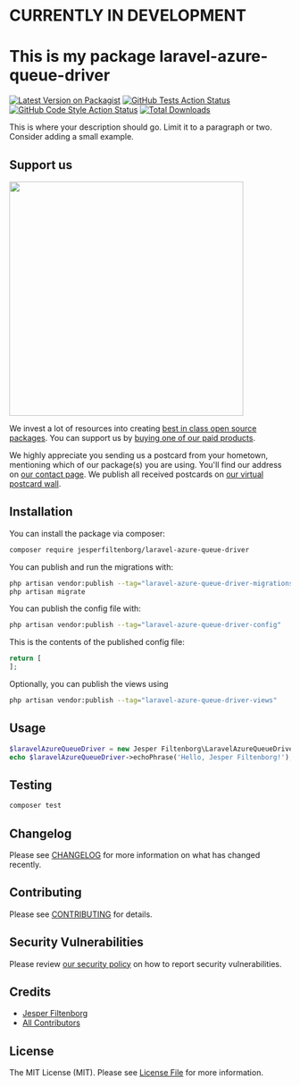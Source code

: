 # CURRENTLY IN DEVELOPMENT

# This is my package laravel-azure-queue-driver

[![Latest Version on Packagist](https://img.shields.io/packagist/v/jesperfiltenborg/laravel-azure-queue-driver.svg?style=flat-square)](https://packagist.org/packages/jesperfiltenborg/laravel-azure-queue-driver)
[![GitHub Tests Action Status](https://img.shields.io/github/actions/workflow/status/jesperfiltenborg/laravel-azure-queue-driver/run-tests.yml?branch=main&label=tests&style=flat-square)](https://github.com/jesperfiltenborg/laravel-azure-queue-driver/actions?query=workflow%3Arun-tests+branch%3Amain)
[![GitHub Code Style Action Status](https://img.shields.io/github/actions/workflow/status/jesperfiltenborg/laravel-azure-queue-driver/fix-php-code-style-issues.yml?branch=main&label=code%20style&style=flat-square)](https://github.com/jesperfiltenborg/laravel-azure-queue-driver/actions?query=workflow%3A"Fix+PHP+code+style+issues"+branch%3Amain)
[![Total Downloads](https://img.shields.io/packagist/dt/jesperfiltenborg/laravel-azure-queue-driver.svg?style=flat-square)](https://packagist.org/packages/jesperfiltenborg/laravel-azure-queue-driver)

This is where your description should go. Limit it to a paragraph or two. Consider adding a small example.

## Support us

[<img src="https://github-ads.s3.eu-central-1.amazonaws.com/laravel-azure-queue-driver.jpg?t=1" width="419px" />](https://spatie.be/github-ad-click/laravel-azure-queue-driver)

We invest a lot of resources into creating [best in class open source packages](https://spatie.be/open-source). You can support us by [buying one of our paid products](https://spatie.be/open-source/support-us).

We highly appreciate you sending us a postcard from your hometown, mentioning which of our package(s) you are using. You'll find our address on [our contact page](https://spatie.be/about-us). We publish all received postcards on [our virtual postcard wall](https://spatie.be/open-source/postcards).

## Installation

You can install the package via composer:

```bash
composer require jesperfiltenborg/laravel-azure-queue-driver
```

You can publish and run the migrations with:

```bash
php artisan vendor:publish --tag="laravel-azure-queue-driver-migrations"
php artisan migrate
```

You can publish the config file with:

```bash
php artisan vendor:publish --tag="laravel-azure-queue-driver-config"
```

This is the contents of the published config file:

```php
return [
];
```

Optionally, you can publish the views using

```bash
php artisan vendor:publish --tag="laravel-azure-queue-driver-views"
```

## Usage

```php
$laravelAzureQueueDriver = new Jesper Filtenborg\LaravelAzureQueueDriver();
echo $laravelAzureQueueDriver->echoPhrase('Hello, Jesper Filtenborg!');
```

## Testing

```bash
composer test
```

## Changelog

Please see [CHANGELOG](CHANGELOG.md) for more information on what has changed recently.

## Contributing

Please see [CONTRIBUTING](CONTRIBUTING.md) for details.

## Security Vulnerabilities

Please review [our security policy](../../security/policy) on how to report security vulnerabilities.

## Credits

- [Jesper Filtenborg](https://github.com/JesperFiltenborg)
- [All Contributors](../../contributors)

## License

The MIT License (MIT). Please see [License File](LICENSE.md) for more information.
